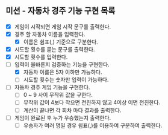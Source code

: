 ## 미션 - 자동차 경주 기능 구현 목록
- [x] 게임이 시작되면 게임 시작 문구를 출력한다.
- [x] 경주 할 자동차 이름을 입력한다.
  - [x] 이름은 쉼표(,) 기준으로 구분한다.
- [x] 시도할 횟수를 묻는 문구를 출력한다.
- [x] 시도할 횟수를 입력한다.
- [ ] 입력이 올바른지 검증하는 기능을 구현한다.
    - [x] 자동차 이름은 5자 이하만 가능하다.
    - [ ] 시도할 횟수는 숫자만 입력이 가능하다.
- [ ] 자동차 경주 게임 기능을 구현한다.
  - [ ] 0 ~ 9 사이 무작위 값을 구한다.
  - [ ] 무작위 값이 4보다 작으면 전진하지 않고 4이상 이면 전진한다.
  - [ ] 계산이 끝나면 각 회차 마다 결과를 출력한다.
- [ ] 게임이 완료된 후 누가 우승했는지 출력한다.
  - [ ] 우승자가 여러 명일 경우 쉼표(,)를 이용하여 구분하여 출력한다.